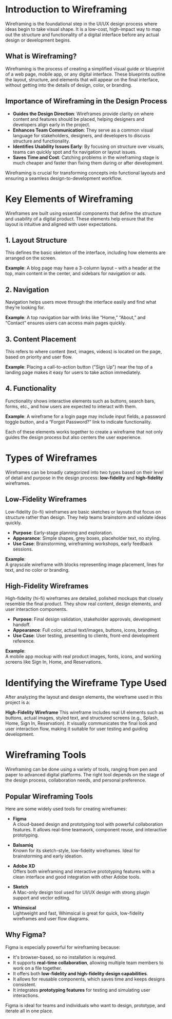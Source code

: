 # Introduction to Wireframing

Wireframing is the foundational step in the UI/UX design process where ideas begin to take visual shape. It is a low-cost, high-impact way to map out the structure and functionality of a digital interface before any actual design or development begins.

## What is Wireframing?

Wireframing is the process of creating a simplified visual guide or blueprint of a web page, mobile app, or any digital interface. These blueprints outline the layout, structure, and elements that will appear on the final interface, without getting into the details of design, color, or branding.

## Importance of Wireframing in the Design Process

- **Guides the Design Direction**: Wireframes provide clarity on where content and features should be placed, helping designers and developers align early in the project.
- **Enhances Team Communication**: They serve as a common visual language for stakeholders, designers, and developers to discuss structure and functionality.
- **Identifies Usability Issues Early**: By focusing on structure over visuals, teams can quickly spot and fix navigation or layout issues.
- **Saves Time and Cost**: Catching problems in the wireframing stage is much cheaper and faster than fixing them during or after development.

Wireframing is crucial for transforming concepts into functional layouts and ensuring a seamless design-to-development workflow.

# Key Elements of Wireframing

Wireframes are built using essential components that define the structure and usability of a digital product. These elements help ensure that the layout is intuitive and aligned with user expectations.

## 1. Layout Structure

This defines the basic skeleton of the interface, including how elements are arranged on the screen.

**Example**: A blog page may have a 3-column layout – with a header at the top, main content in the center, and sidebars for navigation or ads.

## 2. Navigation

Navigation helps users move through the interface easily and find what they’re looking for.

**Example**: A top navigation bar with links like “Home,” “About,” and “Contact” ensures users can access main pages quickly.

## 3. Content Placement

This refers to where content (text, images, videos) is located on the page, based on priority and user flow.

**Example**: Placing a call-to-action button ("Sign Up") near the top of a landing page makes it easy for users to take action immediately.

## 4. Functionality

Functionality shows interactive elements such as buttons, search bars, forms, etc., and how users are expected to interact with them.

**Example**: A wireframe for a login page may include input fields, a password toggle button, and a “Forgot Password?” link to indicate functionality.

Each of these elements works together to create a wireframe that not only guides the design process but also centers the user experience. 

# Types of Wireframes

Wireframes can be broadly categorized into two types based on their level of detail and purpose in the design process: **low-fidelity** and **high-fidelity** wireframes.

## Low-Fidelity Wireframes

Low-fidelity (lo-fi) wireframes are basic sketches or layouts that focus on structure rather than design. They help teams brainstorm and validate ideas quickly.

- **Purpose**: Early-stage planning and exploration.
- **Appearance**: Simple shapes, grey boxes, placeholder text, no styling.
- **Use Case**: Brainstorming, wireframing workshops, early feedback sessions.

**Example**:  
A grayscale wireframe with blocks representing image placement, lines for text, and no color or branding.

## High-Fidelity Wireframes

High-fidelity (hi-fi) wireframes are detailed, polished mockups that closely resemble the final product. They show real content, design elements, and user interaction components.

- **Purpose**: Final design validation, stakeholder approvals, development handoff.
- **Appearance**: Full color, actual text/images, buttons, icons, branding.
- **Use Case**: User testing, presenting to clients, front-end development reference.

**Example**:  
A mobile app mockup with real product images, fonts, icons, and working screens like Sign In, Home, and Reservations.

# Identifying the Wireframe Type Used

After analyzing the layout and design elements, the wireframe used in this project is a:

**High-Fidelity Wireframe**
This wireframe includes real UI elements such as buttons, actual images, styled text, and structured screens (e.g., Splash, Home, Sign In, Reservation). It visually communicates the final look and user interaction flow, making it suitable for user testing and guiding development.

# Wireframing Tools

Wireframing can be done using a variety of tools, ranging from pen and paper to advanced digital platforms. The right tool depends on the stage of the design process, collaboration needs, and personal preference.

## Popular Wireframing Tools

Here are some widely used tools for creating wireframes:

- **Figma**  
  A cloud-based design and prototyping tool with powerful collaboration features. It allows real-time teamwork, component reuse, and interactive prototyping.

- **Balsamiq**  
  Known for its sketch-style, low-fidelity wireframes. Ideal for brainstorming and early ideation.

- **Adobe XD**  
  Offers both wireframing and interactive prototyping features with a clean interface and good integration with other Adobe tools.

- **Sketch**  
  A Mac-only design tool used for UI/UX design with strong plugin support and vector editing.

- **Whimsical**  
  Lightweight and fast, Whimsical is great for quick, low-fidelity wireframes and user flow diagrams.

## Why Figma?

Figma is especially powerful for wireframing because:

- It's browser-based, so no installation is required.
- It supports **real-time collaboration**, allowing multiple team members to work on a file together.
- It offers both **low-fidelity and high-fidelity design capabilities**.
- It allows for reusable components, which saves time and keeps designs consistent.
- It integrates **prototyping features** for testing and simulating user interactions.

Figma is ideal for teams and individuals who want to design, prototype, and iterate all in one place.















